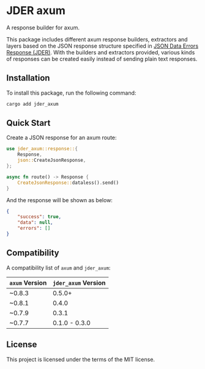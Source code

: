 # JDER axum

A response builder for axum.

This package includes different axum response builders, extractors and layers based on the JSON response structure specified in [JSON Data Errors Response (JDER)](https://github.com/jderstd/spec). With the builders and extractors provided, various kinds of responses can be created easily instead of sending plain text responses.

## Installation

To install this package, run the following command:

```bash
cargo add jder_axum
```

## Quick Start

Create a JSON response for an axum route:

```rust
use jder_axum::response::{
    Response,
    json::CreateJsonResponse,
};

async fn route() -> Response {
    CreateJsonResponse::dataless().send()
}
```

And the response will be shown as below:

```json
{
    "success": true,
    "data": null,
    "errors": []
}
```

## Compatibility

A compatibility list of `axum` and `jder_axum`:

| `axum` Version | `jder_axum` Version |
| -------------- | ------------------- |
| ~0.8.3         | 0.5.0+              |
| ~0.8.1         | 0.4.0               |
| ~0.7.9         | 0.3.1               |
| ~0.7.7         | 0.1.0 - 0.3.0       |

## License

This project is licensed under the terms of the MIT license.
